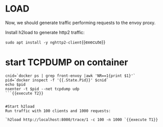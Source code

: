 # LOAD
Now, we should generate traffic performing requests to the envoy proxy.

Install h2load to generate http2 traffic:

`sudo apt install -y nghttp2-client`{{execute}}


# start TCPDUMP on container


```
cnid=`docker ps | grep front-envoy |awk 'NR==1{print $1}'`
pid=`docker inspect -f '{{.State.Pid}}' $cnid`
echo $pid
nsenter -t $pid --net tcpdump udp
```{{execute T2}}


#Start h2load
Run traffic with 100 clients and 1000 requests:

`h2load http://localhost:8000/trace/1 -c 100 -n 1000 `{{execute T1}}
